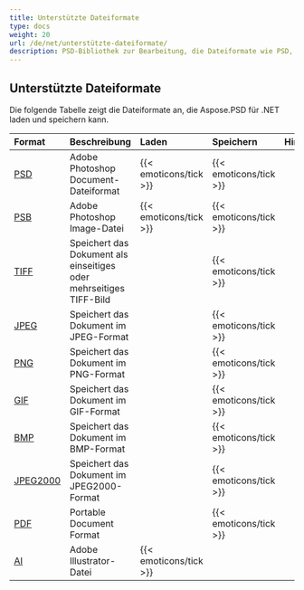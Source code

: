 ```yaml
---
title: Unterstützte Dateiformate
type: docs
weight: 20
url: /de/net/unterstützte-dateiformate/
description: PSD-Bibliothek zur Bearbeitung, die Dateiformate wie PSD, PSB, TIFF, JPEG, PNG, GIF, BMP und PDF laden und speichern kann.
---
```


## **Unterstützte Dateiformate**
Die folgende Tabelle zeigt die Dateiformate an, die Aspose.PSD für .NET laden und speichern kann.

|**Format**|**Beschreibung**|**Laden**|**Speichern**|**Hinweise**|
| :- | :- | :- | :- | :- |
|[PSD](https://wiki.fileformat.com/image/psd/)|Adobe Photoshop Document-Dateiformat|{{< emoticons/tick >}}|{{< emoticons/tick >}}| |
|[PSB](https://wiki.fileformat.com/image/psb/)|Adobe Photoshop Image-Datei|{{< emoticons/tick >}}|{{< emoticons/tick >}}| |
|[TIFF](https://wiki.fileformat.com/image/tiff)|Speichert das Dokument als einseitiges oder mehrseitiges TIFF-Bild| |{{< emoticons/tick >}}| |
|[JPEG](https://wiki.fileformat.com/image/jpeg/)|Speichert das Dokument im JPEG-Format| |{{< emoticons/tick >}}| |
|[PNG](https://wiki.fileformat.com/image/png/)|Speichert das Dokument im PNG-Format| |{{< emoticons/tick >}}| |
|[GIF](https://wiki.fileformat.com/image/gif/)|Speichert das Dokument im GIF-Format| |{{< emoticons/tick >}}| |
|[BMP](https://wiki.fileformat.com/image/bmp/)|Speichert das Dokument im BMP-Format| |{{< emoticons/tick >}}| |
|[JPEG2000](https://wiki.fileformat.com/image/jp2/)|Speichert das Dokument im JPEG2000-Format| |{{< emoticons/tick >}}| |
|[PDF](https://wiki.fileformat.com/view/pdf/)|Portable Document Format| |{{< emoticons/tick >}}| |
|[AI](/psd/de/net/ai-adobe-illustrator-format/)|Adobe Illustrator-Datei|{{< emoticons/tick >}}| | |
